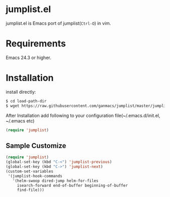 # jumplist.el

jumplist.el is Emacs port of jumplist(`Ctrl-O`) in vim.

# Requirements

Emacs 24.3 or higher.

# Installation

install directly:

```sh
$ cd load-path-dir
$ wget https://raw.githubusercontent.com/ganmacs/jumplist/master/jumplist.el
```

After Installation add following to your configuration file(~/.emacs.d/init.el, ~/.emacs etc)

```lisp
(require 'jumplist)
```

## Sample Customize

```lisp
(require 'jumplist)
(global-set-key (kbd "C-<") 'jumplist-previous)
(global-set-key (kbd "C->") 'jumplist-next)
(custom-set-variables
 '(jumplist-hook-commands
   '(helm-swoop dired-jump helm-for-files
     isearch-forward end-of-buffer beginning-of-buffer
     find-file)))
```
